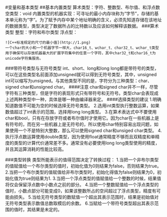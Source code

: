 #变量和基本类型
##基本内置类型
	算术类型：字符、整数型、布尔值、和浮点数
	空类型：void
	内置类型的机器实现：可寻址的最小内存块称为“字节”，存储的基本单元称为“字”。为了赋予内存中某个地址明确的含义，必须先知道存储在该地址的数据类型，类型决定了数据所占的比特数以及应该如何解释该数据。
###算术类型
	整型：字符和布尔类型
	浮点型：
	
	![C++标准规定的尺寸的最小值](http://1.png)
	一个char的大小和一个机器字节一样大，char16_t、wchar_t、char32_t、wchar_t类型用于确保可以存放机器最大的扩展字符集中的任意一个字符，其中char32_t和char16_t为unicode字符集服务。
###带符号类型与无符号类型
	int、short、long和long long都是带符号的类型，可以在这些类型名前面添加unsigned就可以得到无符号类型，其中，unsigned int可以缩写为unsigned。与其他类型不同的是，字符分为三种类型：char、signed char和unsigned char。
####注意
	char和signed char并不一样，尽管字符有三种类型，但是字符的表现形式只有带符号和无符号。类型char会表现成上述两种类型中一种，具体是哪一种由编译器来定。
####选择类型的建议
	1.明确知道数值不可能为空的时候选择无符号类型。
	2.选用int类型执行整数运算，如果数值超过了int表示的范围，选择用long long类型。
	3.在算术表达式中不要使用char和bool，只有在存放字符或者布尔值时才使用它。因为char在一些机器上是有符号的，而在另一些机器上是无符号的，所以使用char特别容易出现问题，如果使用一个不是特别大整数，那么可以使用signed char和unsiged char类型。
	4.执行浮点数运算使用double类型，因为使用float通常精度不够而且双精度和单精度的类型的计算代价通常差不多。通常没有必要使用long long类型使用的精度，并且其运算消耗的性能比较高。
	
###类型转换
	类型所能表示的值得范围决定了转换过程：
		1.当把一个非布尔类型的值赋值给一个布尔类型的值时，初始化值为0则结果为false，否则结果为true。
		2.当把一个布尔类型的值赋值给非布尔类型时，初始化得值为false则结果为0，初始化值为true则结果为1.
		3.当把一个浮点类型的值赋值给一个整数的时候，结果值将仅会保留浮点数中小数点之前的部分。
		4.当把一个整数赋值给一个浮点类型的值时，小数点部分可能变成0，如果该整数所占的空间超过了浮点类型，精度有可能由损失。
		5.当给无符号类型的数赋值一个超出其表示范围时，结果是初始值对无符号类型表示数值总数取模后的余数。
		6.当赋给一个带符号类型超出其表示范围的值时，其结果是未定的。